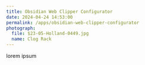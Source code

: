 ```yaml
---
title: Obsidian Web Clipper Configurator
date: 2024-04-24 14:53:00
permalink: /apps/obsidian-web-clipper-configurator
photograph:
  file: $23-05-Holland-0449.jpg
  name: Clog Rack
---
```


lorem ipsum